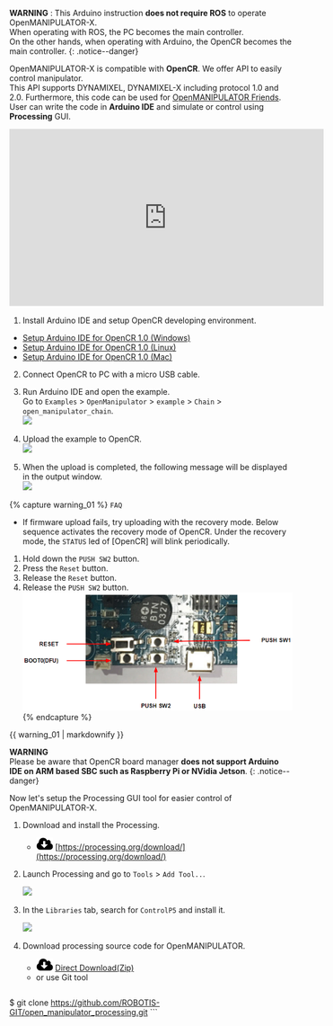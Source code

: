 
**WARNING** : This Arduino instruction **does not require ROS** to operate OpenMANIPULATOR-X.  
When operating with ROS, the PC becomes the main controller.  
On the other hands, when operating with Arduino, the OpenCR becomes the main controller.
{: .notice--danger}

OpenMANIPULATOR-X is compatible with **OpenCR**. We offer API to easily control manipulator.  
This API supports DYNAMIXEL, DYNAMIXEL-X including protocol 1.0 and 2.0. Furthermore, this code can be used for [OpenMANIPULATOR Friends](/docs/en/platform/openmanipulator_x/friends/).  
User can write the code in **Arduino IDE** and simulate or control using **Processing** GUI.

<iframe width="560" height="315" src="https://www.youtube.com/embed/fT1Wv6qHknI" frameborder="0" allow="accelerometer; autoplay; encrypted-media; gyroscope; picture-in-picture" allowfullscreen></iframe>

1. Install Arduino IDE and setup OpenCR developing environment.
  - [Setup Arduino IDE for OpenCR 1.0 (Windows)](/docs/en/parts/controller/opencr10/#install-on-windows)
  - [Setup Arduino IDE for OpenCR 1.0 (Linux)](/docs/en/parts/controller/opencr10/#install-on-linux)
  - [Setup Arduino IDE for OpenCR 1.0 (Mac)](/docs/en/parts/controller/opencr10/#install-on-mac)

2. Connect OpenCR to PC with a micro USB cable.

3. Run Arduino IDE and open the example.  
  Go to `Examples` > `OpenManipulator` > `example` > `Chain` > `open_manipulator_chain`.  
  ![](/assets/images/platform/openmanipulator_x/OpenManipulator_chain_arduino.png)

4. Upload the example to OpenCR.  
  ![](/assets/images/platform/openmanipulator_x/upload_chain_example.png)

5. When the upload is completed, the following message will be displayed in the output window.  
  ![](/assets/images/parts/controller/opencr10/downloader_01.png)

{% capture warning_01 %}
`FAQ`

- If firmware upload fails, try uploading with the recovery mode. Below sequence activates the recovery mode of OpenCR. Under the recovery mode, the `STATUS` led of [OpenCR] will blink periodically.
1. Hold down the `PUSH SW2` button.
2. Press the `Reset` button.
3. Release the `Reset` button.
4. Release the `PUSH SW2` button.  
![](/assets/images/parts/controller/opencr10/bootloader_19.png)
{% endcapture %}
<div class="notice--warning">{{ warning_01 | markdownify }}</div>


**WARNING**  
Please be aware that OpenCR board manager **does not support Arduino IDE on ARM based SBC such as Raspberry Pi or NVidia Jetson**.
{: .notice--danger}

Now let's setup the Processing GUI tool for easier control of OpenMANIPULATOR-X.

1. Download and install the Processing.

    - ![](/assets/images/icon_download.png) [https://processing.org/download/](https://processing.org/download/)

2. Launch Processing and go to `Tools` > `Add Tool..`.

    ![](/assets/images/platform/openmanipulator_x/processing_add_tools.png)

3. In the `Libraries` tab, search for `ControlP5` and install it.

    ![](/assets/images/platform/openmanipulator_x/OpenManipulator_chain_processing_1.png)

4. Download processing source code for OpenMANIPULATOR.

    - ![](/assets/images/icon_download.png) [Direct Download(Zip)](https://github.com/ROBOTIS-GIT/open_manipulator_processing/archive/refs/heads/master.zip)
    - or use Git tool
    ```bash
$ git clone https://github.com/ROBOTIS-GIT/open_manipulator_processing.git
    ```

